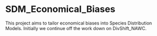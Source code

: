 # SDM_Economical_Biases
This project aims to tailor economical biases into Species Distribution Models. Initially we continue off the work down on DivShift_NAWC.
